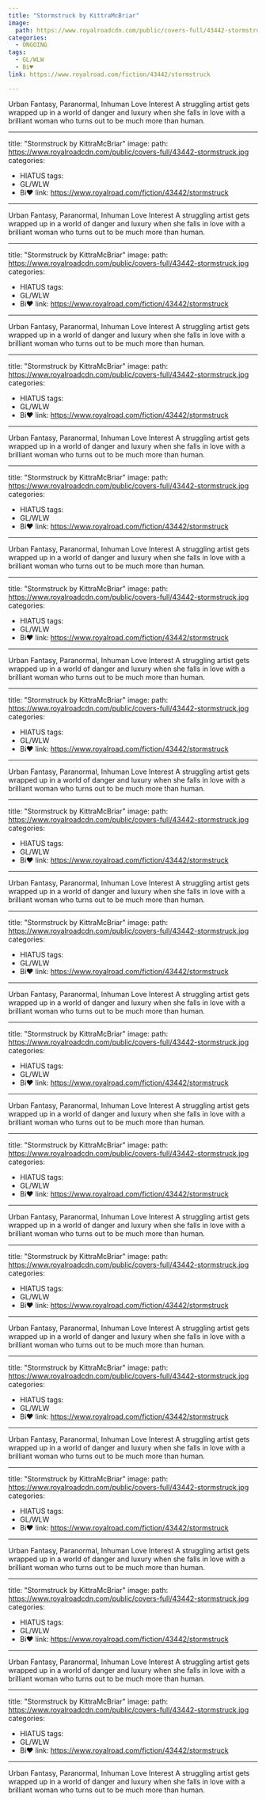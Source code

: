 ```yaml
---
title: "Stormstruck by KittraMcBriar"
image:
  path: https://www.royalroadcdn.com/public/covers-full/43442-stormstruck.jpg
categories:
  - ONGOING
tags:
  - GL/WLW
  - Bi♥
link: https://www.royalroad.com/fiction/43442/stormstruck

---
```

Urban Fantasy, Paranormal, Inhuman Love Interest
A struggling artist gets wrapped up in a world of danger and luxury when she falls in love with a brilliant woman who turns out to be much more than human.

---
title: "Stormstruck by KittraMcBriar"
image:
  path: https://www.royalroadcdn.com/public/covers-full/43442-stormstruck.jpg
categories:
  - HIATUS
tags:
  - GL/WLW
  - Bi♥
link: https://www.royalroad.com/fiction/43442/stormstruck

---
Urban Fantasy, Paranormal, Inhuman Love Interest
A struggling artist gets wrapped up in a world of danger and luxury when she falls in love with a brilliant woman who turns out to be much more than human.

---
title: "Stormstruck by KittraMcBriar"
image:
  path: https://www.royalroadcdn.com/public/covers-full/43442-stormstruck.jpg
categories:
  - HIATUS
tags:
  - GL/WLW
  - Bi♥
link: https://www.royalroad.com/fiction/43442/stormstruck

---
Urban Fantasy, Paranormal, Inhuman Love Interest
A struggling artist gets wrapped up in a world of danger and luxury when she falls in love with a brilliant woman who turns out to be much more than human.

---
title: "Stormstruck by KittraMcBriar"
image:
  path: https://www.royalroadcdn.com/public/covers-full/43442-stormstruck.jpg
categories:
  - HIATUS
tags:
  - GL/WLW
  - Bi♥
link: https://www.royalroad.com/fiction/43442/stormstruck

---
Urban Fantasy, Paranormal, Inhuman Love Interest
A struggling artist gets wrapped up in a world of danger and luxury when she falls in love with a brilliant woman who turns out to be much more than human.

---
title: "Stormstruck by KittraMcBriar"
image:
  path: https://www.royalroadcdn.com/public/covers-full/43442-stormstruck.jpg
categories:
  - HIATUS
tags:
  - GL/WLW
  - Bi♥
link: https://www.royalroad.com/fiction/43442/stormstruck

---
Urban Fantasy, Paranormal, Inhuman Love Interest
A struggling artist gets wrapped up in a world of danger and luxury when she falls in love with a brilliant woman who turns out to be much more than human.

---
title: "Stormstruck by KittraMcBriar"
image:
  path: https://www.royalroadcdn.com/public/covers-full/43442-stormstruck.jpg
categories:
  - HIATUS
tags:
  - GL/WLW
  - Bi♥
link: https://www.royalroad.com/fiction/43442/stormstruck

---
Urban Fantasy, Paranormal, Inhuman Love Interest
A struggling artist gets wrapped up in a world of danger and luxury when she falls in love with a brilliant woman who turns out to be much more than human.

---
title: "Stormstruck by KittraMcBriar"
image:
  path: https://www.royalroadcdn.com/public/covers-full/43442-stormstruck.jpg
categories:
  - HIATUS
tags:
  - GL/WLW
  - Bi♥
link: https://www.royalroad.com/fiction/43442/stormstruck

---
Urban Fantasy, Paranormal, Inhuman Love Interest
A struggling artist gets wrapped up in a world of danger and luxury when she falls in love with a brilliant woman who turns out to be much more than human.

---
title: "Stormstruck by KittraMcBriar"
image:
  path: https://www.royalroadcdn.com/public/covers-full/43442-stormstruck.jpg
categories:
  - HIATUS
tags:
  - GL/WLW
  - Bi♥
link: https://www.royalroad.com/fiction/43442/stormstruck

---
Urban Fantasy, Paranormal, Inhuman Love Interest
A struggling artist gets wrapped up in a world of danger and luxury when she falls in love with a brilliant woman who turns out to be much more than human.

---
title: "Stormstruck by KittraMcBriar"
image:
  path: https://www.royalroadcdn.com/public/covers-full/43442-stormstruck.jpg
categories:
  - HIATUS
tags:
  - GL/WLW
  - Bi♥
link: https://www.royalroad.com/fiction/43442/stormstruck

---
Urban Fantasy, Paranormal, Inhuman Love Interest
A struggling artist gets wrapped up in a world of danger and luxury when she falls in love with a brilliant woman who turns out to be much more than human.

---
title: "Stormstruck by KittraMcBriar"
image:
  path: https://www.royalroadcdn.com/public/covers-full/43442-stormstruck.jpg
categories:
  - HIATUS
tags:
  - GL/WLW
  - Bi♥
link: https://www.royalroad.com/fiction/43442/stormstruck

---
Urban Fantasy, Paranormal, Inhuman Love Interest
A struggling artist gets wrapped up in a world of danger and luxury when she falls in love with a brilliant woman who turns out to be much more than human.

---
title: "Stormstruck by KittraMcBriar"
image:
  path: https://www.royalroadcdn.com/public/covers-full/43442-stormstruck.jpg
categories:
  - HIATUS
tags:
  - GL/WLW
  - Bi♥
link: https://www.royalroad.com/fiction/43442/stormstruck

---
Urban Fantasy, Paranormal, Inhuman Love Interest
A struggling artist gets wrapped up in a world of danger and luxury when she falls in love with a brilliant woman who turns out to be much more than human.

---
title: "Stormstruck by KittraMcBriar"
image:
  path: https://www.royalroadcdn.com/public/covers-full/43442-stormstruck.jpg
categories:
  - HIATUS
tags:
  - GL/WLW
  - Bi♥
link: https://www.royalroad.com/fiction/43442/stormstruck

---
Urban Fantasy, Paranormal, Inhuman Love Interest
A struggling artist gets wrapped up in a world of danger and luxury when she falls in love with a brilliant woman who turns out to be much more than human.

---
title: "Stormstruck by KittraMcBriar"
image:
  path: https://www.royalroadcdn.com/public/covers-full/43442-stormstruck.jpg
categories:
  - HIATUS
tags:
  - GL/WLW
  - Bi♥
link: https://www.royalroad.com/fiction/43442/stormstruck

---
Urban Fantasy, Paranormal, Inhuman Love Interest
A struggling artist gets wrapped up in a world of danger and luxury when she falls in love with a brilliant woman who turns out to be much more than human.

---
title: "Stormstruck by KittraMcBriar"
image:
  path: https://www.royalroadcdn.com/public/covers-full/43442-stormstruck.jpg
categories:
  - HIATUS
tags:
  - GL/WLW
  - Bi♥
link: https://www.royalroad.com/fiction/43442/stormstruck

---
Urban Fantasy, Paranormal, Inhuman Love Interest
A struggling artist gets wrapped up in a world of danger and luxury when she falls in love with a brilliant woman who turns out to be much more than human.

---
title: "Stormstruck by KittraMcBriar"
image:
  path: https://www.royalroadcdn.com/public/covers-full/43442-stormstruck.jpg
categories:
  - HIATUS
tags:
  - GL/WLW
  - Bi♥
link: https://www.royalroad.com/fiction/43442/stormstruck

---
Urban Fantasy, Paranormal, Inhuman Love Interest
A struggling artist gets wrapped up in a world of danger and luxury when she falls in love with a brilliant woman who turns out to be much more than human.

---
title: "Stormstruck by KittraMcBriar"
image:
  path: https://www.royalroadcdn.com/public/covers-full/43442-stormstruck.jpg
categories:
  - HIATUS
tags:
  - GL/WLW
  - Bi♥
link: https://www.royalroad.com/fiction/43442/stormstruck

---
Urban Fantasy, Paranormal, Inhuman Love Interest
A struggling artist gets wrapped up in a world of danger and luxury when she falls in love with a brilliant woman who turns out to be much more than human.


